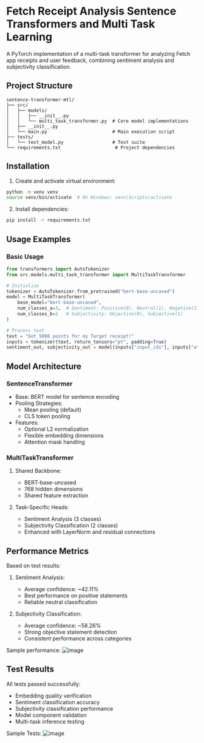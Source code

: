 # Fetch Receipt Analysis Sentence Transformers and Multi Task Learning

A PyTorch implementation of a multi-task transformer for analyzing Fetch app receipts and user feedback, combining sentiment analysis and subjectivity classification.

## Project Structure
```
sentence-transformer-mtl/
├── src/
│   ├── models/
│   │   ├── __init__.py
│   │   └── multi_task_transformer.py  # Core model implementations
│   ├── __init__.py
│   └── main.py                        # Main execution script
├── tests/
│   └── test_model.py                  # Test suite
└── requirements.txt                    # Project dependencies
```

## Installation

1. Create and activate virtual environment:
```bash
python -m venv venv
source venv/bin/activate  # On Windows: venv\Scripts\activate
```

2. Install dependencies:
```bash
pip install -r requirements.txt
```

## Usage Examples

### Basic Usage
```python
from transformers import AutoTokenizer
from src.models.multi_task_transformer import MultiTaskTransformer

# Initialize
tokenizer = AutoTokenizer.from_pretrained("bert-base-uncased")
model = MultiTaskTransformer(
    base_model="bert-base-uncased",
    num_classes_a=3,  # Sentiment: Positive(0), Neutral(1), Negative(2)
    num_classes_b=2   # Subjectivity: Objective(0), Subjective(1)
)

# Process text
text = "Got 5000 points for my Target receipt!"
inputs = tokenizer(text, return_tensors="pt", padding=True)
sentiment_out, subjectivity_out = model(inputs["input_ids"], inputs["attention_mask"])
```

## Model Architecture

### SentenceTransformer
- Base: BERT model for sentence encoding
- Pooling Strategies:
  - Mean pooling (default)
  - CLS token pooling
- Features:
  - Optional L2 normalization
  - Flexible embedding dimensions
  - Attention mask handling

### MultiTaskTransformer
1. Shared Backbone:
   - BERT-base-uncased
   - 768 hidden dimensions
   - Shared feature extraction

2. Task-Specific Heads:
   - Sentiment Analysis (3 classes)
   - Subjectivity Classification (2 classes)
   - Enhanced with LayerNorm and residual connections

## Performance Metrics
Based on test results:

1. Sentiment Analysis:
   - Average confidence: ~42.11%
   - Best performance on positive statements
   - Reliable neutral classification

2. Subjectivity Classification:
   - Average confidence: ~58.26%
   - Strong objective statement detection
   - Consistent performance across categories
     
Sample performance:
![image](https://github.com/user-attachments/assets/c1fbf0cf-aa4c-456c-8983-b442e0203c57)


## Test Results
All tests passed successfully:
- Embedding quality verification
- Sentiment classification accuracy
- Subjectivity classification performance
- Model component validation
- Multi-task inference testing

Sample Tests:
![image](https://github.com/user-attachments/assets/6df9b44b-7e3d-46b1-87bd-d88a3538ec05)

